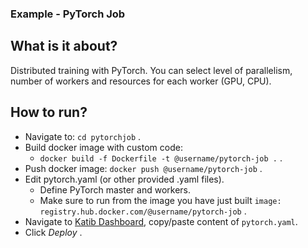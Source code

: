 ### Example - PyTorch Job

## What is it about?

Distributed training with PyTorch.
You can select level of parallelism, number of workers and resources for each worker (GPU, CPU).

## How to run?  

* Navigate to: `cd pytorchjob` .  
* Build docker image with custom code:  
    * `docker build -f Dockerfile -t @username/pytorch-job .` .  
* Push docker image: `docker push @username/pytorch-job` .  
* Edit pytorch.yaml (or other provided .yaml files).  
    * Define PyTorch master and workers. 
    * Make sure to run from the image you have just built `image: registry.hub.docker.com/@username/pytorch-job` .  
* Navigate to [Katib Dashboard](https://ml.cern.ch/katib/#/katib/hp), copy/paste content of `pytorch.yaml`.  
* Click _Deploy_ .  
